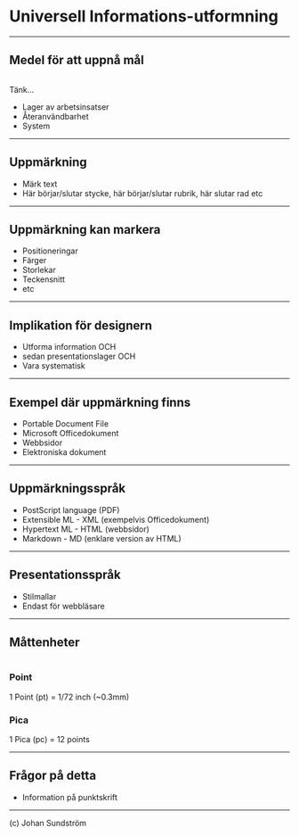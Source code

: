 # Universell Informations-utformning

---

## Medel för att uppnå mål

<img class="myColor" width="200" data-src="assets/images/layers.png">

Tänk...

* Lager av arbetsinsatser
* Återanvändbarhet
* System

---

## Uppmärkning

* Märk text
* Här börjar/slutar stycke, här börjar/slutar rubrik, här slutar rad etc

---

## Uppmärkning kan markera

* Positioneringar
* Färger
* Storlekar
* Teckensnitt
* etc

---

## Implikation för designern

* Utforma information OCH 
* sedan presentationslager OCH
* Vara systematisk

---

## Exempel där uppmärkning finns

* Portable Document File
* Microsoft Officedokument
* Webbsidor
* Elektroniska dokument

---

## Uppmärkningsspråk

* PostScript language (PDF)
* Extensible ML - XML (exempelvis Officedokument)
* Hypertext ML - HTML (webbsidor)
* Markdown - MD (enklare version av HTML)

---

## Presentationsspråk

* Stilmallar
* Endast för webbläsare

---

## Måttenheter

<img class="myColor" data-src="assets/images/ruler.png">

### Point

1 Point (pt) = 1/72 inch (~0.3mm)

### Pica

1 Pica (pc) = 12 points

---

## Frågor på detta

* Information på punktskrift

---

(c) Johan Sundström
